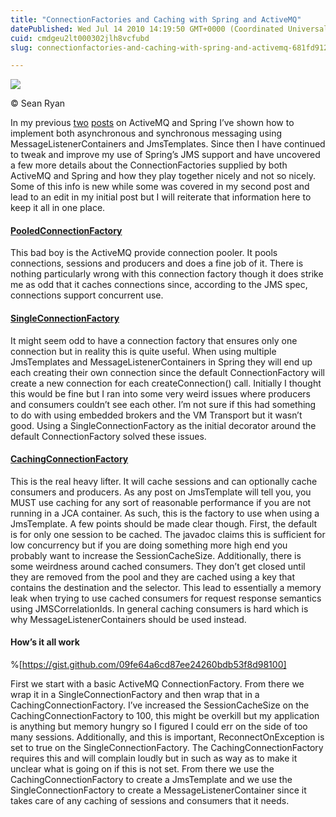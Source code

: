 ```yaml
---
title: "ConnectionFactories and Caching with Spring and ActiveMQ"
datePublished: Wed Jul 14 2010 14:19:50 GMT+0000 (Coordinated Universal Time)
cuid: cmdgeu2lt000302jlh8vcfubd
slug: connectionfactories-and-caching-with-spring-and-activemq-681fd912a678

---
```


![](https://cdn.hashnode.com/res/hashnode/image/upload/v1753302155948/77978b64-38f7-4088-8579-2a6ca34cebd1.jpeg)

© Sean Ryan

In my previous [two](http://codedependents.com/2009/10/16/efficient-lightweight-jms-with-spring-and-activemq/) [posts](http://codedependents.com/2010/03/04/synchronous-request-response-with-activemq-and-spring/) on ActiveMQ and Spring I’ve shown how to implement both asynchronous and synchronous messaging using MessageListenerContainers and JmsTemplates. Since then I have continued to tweak and improve my use of Spring’s JMS support and have uncovered a few more details about the ConnectionFactories supplied by both ActiveMQ and Spring and how they play together nicely and not so nicely. Some of this info is new while some was covered in my second post and lead to an edit in my initial post but I will reiterate that information here to keep it all in one place.

#### [PooledConnectionFactory](http://activemq.apache.org/maven/activemq-pool/apidocs/org/apache/activemq/pool/PooledConnectionFactory.html)

This bad boy is the ActiveMQ provide connection pooler. It pools connections, sessions and producers and does a fine job of it. There is nothing particularly wrong with this connection factory though it does strike me as odd that it caches connections since, according to the JMS spec, connections support concurrent use.

#### [SingleConnectionFactory](http://static.springsource.org/spring/docs/3.0.x/javadoc-api/org/springframework/jms/connection/SingleConnectionFactory.html)

It might seem odd to have a connection factory that ensures only one connection but in reality this is quite useful. When using multiple JmsTemplates and MessageListenerContainers in Spring they will end up each creating their own connection since the default ConnectionFactory will create a new connection for each createConnection() call. Initially I thought this would be fine but I ran into some very weird issues where producers and consumers couldn’t see each other. I’m not sure if this had something to do with using embedded brokers and the VM Transport but it wasn’t good. Using a SingleConnectionFactory as the initial decorator around the default ConnectionFactory solved these issues.

#### [CachingConnectionFactory](http://static.springsource.org/spring/docs/3.0.x/javadoc-api/org/springframework/jms/connection/CachingConnectionFactory.html)

This is the real heavy lifter. It will cache sessions and can optionally cache consumers and producers. As any post on JmsTemplate will tell you, you MUST use caching for any sort of reasonable performance if you are not running in a JCA container. As such, this is the factory to use when using a JmsTemplate. A few points should be made clear though. First, the default is for only one session to be cached. The javadoc claims this is sufficient for low concurrency but if you are doing something more high end you probably want to increase the SessionCacheSize. Additionally, there is some weirdness around cached consumers. They don’t get closed until they are removed from the pool and they are cached using a key that contains the destination and the selector. This lead to essentially a memory leak when trying to use cached consumers for request response semantics using JMSCorrelationIds. In general caching consumers is hard which is why MessageListenerContainers should be used instead.

#### How’s it all work

%[https://gist.github.com/09fe64a6cd87ee24260bdb53f8d98100]

First we start with a basic ActiveMQ ConnectionFactory. From there we wrap it in a SingleConnectionFactory and then wrap that in a CachingConnectionFactory. I’ve increased the SessionCacheSize on the CachingConnectionFactory to 100, this might be overkill but my application is anything but memory hungry so I figured I could err on the side of too many sessions. Additionally, and this is important, ReconnectOnException is set to true on the SingleConnectionFactory. The CachingConnectionFactory requires this and will complain loudly but in such as way as to make it unclear what is going on if this is not set. From there we use the CachingConnectionFactory to create a JmsTemplate and we use the SingleConnectionFactory to create a MessageListenerContainer since it takes care of any caching of sessions and consumers that it needs.